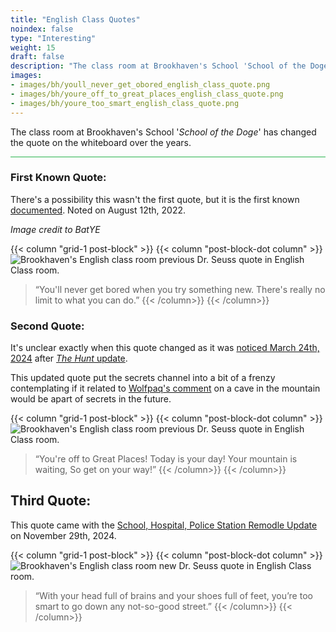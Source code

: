 ```yaml
---
title: "English Class Quotes"
noindex: false
type: "Interesting"
weight: 15
draft: false
description: "The class room at Brookhaven's School 'School of the Doge' has changed the quote on the whiteboard over the years."
images: 
- images/bh/youll_never_get_obored_english_class_quote.png
- images/bh/youre_off_to_great_places_english_class_quote.png
- images/bh/youre_too_smart_english_class_quote.png
---
```



The class room at Brookhaven's School '_School of the Doge_' has changed the quote on the whiteboard over the years.

<hr style="background-color: #28b44c" size=8>


### First Known Quote:

There's a possibility this wasn't the first quote, but it is the first known [documented](https://discord.com/channels/482308357248647177/870010373976236052/1007526514885132308). Noted on August 12th, 2022.

_Image credit to BatYE_

{{< column "grid-1 post-block" >}}
{{< column "post-block-dot column" >}}
![Brookhaven's English class room previous Dr. Seuss quote in English Class room.](/images/bh/youll_never_get_obored_english_class_quote.png)
> “You'll never get bored when you try something new. There's really no limit to what you can do.”
{{< /column>}}
{{< /column>}}

### Second Quote:

It's unclear exactly when this quote changed as it was [noticed March 24th, 2024](https://discord.com/channels/482308357248647177/870010373976236052/1221550758298652832) after [_The Hunt_ update](/blog/03-15-24/).

This updated quote put the secrets channel into a bit of a frenzy contemplating if it related to [Wolfpaq's comment](/casebook/interesting/hidden_valley_cave/#wolfpaq-confirms) on a cave in the mountain would be apart of secrets in the future.

{{< column "grid-1 post-block" >}}
{{< column "post-block-dot column" >}}
![Brookhaven's English class room previous Dr. Seuss quote in English Class room.](/images/bh/youre_off_to_great_places_english_class_quote.jpg)
> “You're off to Great Places! Today is your day! Your mountain is waiting, So get on your way!”
{{< /column>}}
{{< /column>}}

## Third Quote:

This quote came with the [School, Hospital, Police Station Remodle Update](/blog/school_hospital_police_station_remodel) on November 29th, 2024.

{{< column "grid-1 post-block" >}}
{{< column "post-block-dot column" >}}
![Brookhaven's English class room new Dr. Seuss quote in English Class room.](/images/bh/youre_too_smart_english_class_quote.png)
> “With your head full of brains and your shoes full of feet, you’re too smart to go down any not-so-good street.”
{{< /column>}}
{{< /column>}}